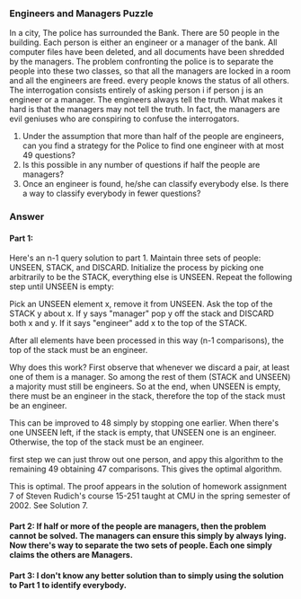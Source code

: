 ###  Engineers and Managers Puzzle

In a city, The police has surrounded the Bank. There are 50 people in the building. Each person is either an engineer or a manager of the bank. All computer files have been deleted, and all documents have been shredded by the managers. The problem confronting the police is to separate the people into these two classes, so that all the managers are locked in a room  and all the engineers are freed. every people knows the status of all others. The interrogation consists entirely of asking person i if person j is an engineer or a manager. The engineers always tell the truth. What makes it hard is that the managers may not tell the truth. In fact, the managers are evil geniuses who are conspiring to confuse the interrogators.

1. Under the assumption that more than half of the people are engineers, can you find a strategy for the Police to find one engineer with at most 49 questions?
2. Is this possible in any number of questions if half the people are managers?
3. Once an engineer is found, he/she can classify everybody else. Is there a way to classify everybody in fewer questions?

### Answer 

#### Part 1: 
Here's an n-1 query solution to part 1. Maintain three sets of people: UNSEEN, STACK, and DISCARD. Initialize the process by picking one arbitrarily to be the STACK, everything else is UNSEEN. Repeat the following step until UNSEEN is empty:

Pick an UNSEEN element x, remove it from UNSEEN. Ask the top of the STACK y about x. If y says "manager" pop y off the stack and DISCARD both x and y. If it says "engineer" add x to the top of the STACK.

After all elements have been processed in this way (n-1 comparisons), the top of the stack must be an engineer.

Why does this work? First observe that whenever we discard a pair, at least one of them is a manager. So among the rest of them (STACK and UNSEEN) a majority must still be engineers. So at the end, when UNSEEN is empty, there must be an engineer in the stack, therefore the top of the stack must be an engineer.

This can be improved to 48 simply by stopping one earlier. When there's one UNSEEN left, if the stack is empty, that UNSEEN one is an engineer. Otherwise, the top of the stack must be an engineer.

first step we can just throw out one person, and appy this algorithm to the remaining 49 obtaining 47 comparisons. This gives the optimal algorithm.

This is optimal. The proof appears in the solution of homework assignment 7 of Steven Rudich's course 15-251 taught at CMU in the spring semester of 2002. See Solution 7.

####  Part 2: If half or more of the people are managers, then the problem cannot be solved. The managers can ensure this simply by always lying. Now there's way to separate the two sets of people. Each one simply claims the others are Managers.

#### Part 3: I don't know any better solution than to simply using the solution to Part 1 to identify everybody.


